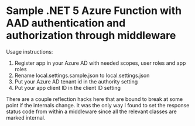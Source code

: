 # Sample .NET 5 Azure Function with AAD authentication and authorization through middleware

Usage instructions:

1. Register app in your Azure AD with needed scopes, user roles and app roles
1. Rename local.settings.sample.json to local.settings.json
1. Put your Azure AD tenant id in the authority setting
1. Put your app client ID in the client ID setting

There are a couple reflection hacks here that are bound to break at some point if the internals change.
It was the only way I found to set the response status code from within a middleware since all the relevant classes are marked internal.
